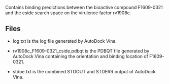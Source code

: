 Contains binding predictions between the bioactive compound F1609-0321 and the cside search space on the virulence factor rv1908c.

## Files

- log.txt is the log file generated by AutoDock Vina.

- rv1908c_F1609-0321_cside.pdbqt is the PDBQT file generated by AutoDock Vina containing the orientation and binding location of F1609-0321.

- stdoe.txt is the combined STDOUT and STDERR output of AutoDock Vina.

